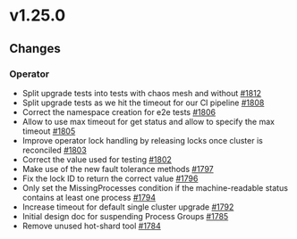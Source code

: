 # v1.25.0

## Changes

### Operator

* Split upgrade tests into tests with chaos mesh and without [#1812](https://github.com/FoundationDB/fdb-kubernetes-operator/pull/1812)
* Split upgrade tests as we hit the timeout for our CI pipeline [#1808](https://github.com/FoundationDB/fdb-kubernetes-operator/pull/1808)
* Correct the namespace creation for e2e tests [#1806](https://github.com/FoundationDB/fdb-kubernetes-operator/pull/1806)
* Allow to use max timeout for get status and allow to specify the max timeout [#1805](https://github.com/FoundationDB/fdb-kubernetes-operator/pull/1805)
* Improve operator lock handling by releasing locks once cluster is reconciled [#1803](https://github.com/FoundationDB/fdb-kubernetes-operator/pull/1803)
* Correct the value used for testing [#1802](https://github.com/FoundationDB/fdb-kubernetes-operator/pull/1802)
* Make use of the new fault tolerance methods [#1797](https://github.com/FoundationDB/fdb-kubernetes-operator/pull/1797)
* Fix the lock ID to return the correct value [#1796](https://github.com/FoundationDB/fdb-kubernetes-operator/pull/1796)
* Only set the MissingProcesses condition if the machine-readable status contains at least one process [#1794](https://github.com/FoundationDB/fdb-kubernetes-operator/pull/1794)
* Increase timeout for default single cluster upgrade [#1792](https://github.com/FoundationDB/fdb-kubernetes-operator/pull/1792)
* Initial design doc for suspending Process Groups [#1785](https://github.com/FoundationDB/fdb-kubernetes-operator/pull/1785)
* Remove unused hot-shard tool [#1784](https://github.com/FoundationDB/fdb-kubernetes-operator/pull/1784)
